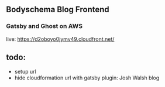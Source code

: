 ## Bodyschema Blog Frontend


### Gatsby and Ghost on AWS

live: https://d2oboyo0jymv49.cloudfront.net/


## todo:
- setup url
- hide cloudformation url with gatsby plugin: Josh Walsh blog
